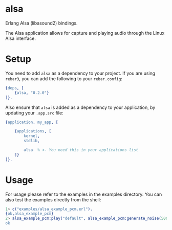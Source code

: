 # alsa

Erlang Alsa (libasound2) bindings.

The Alsa application allows for capture and playing audio through the Linux Alsa
interface.

# Setup

You need to add `alsa` as a dependency to your project. If you are using `rebar3`,
you can add the following to your `rebar.config`:

```erlang
{deps, [
    {alsa, "0.2.0"}
]}.
```

Also ensure that `alsa` is added as a dependency to your application, by updating
your `.app.src` file:

```erlang
{application, my_app, [

    {applications, [
        kernel,
        stdlib,

        alsa  % <- You need this in your applications list
    ]}
]}.
```

# Usage

For usage please refer to the examples in the examples directory. You can also
test the examples directly from the shell:

```erlang
1> c("examples/alsa_example_pcm.erl").
{ok,alsa_example_pcm}
2> alsa_example_pcm:play("default", alsa_example_pcm:generate_noise(5000)).
ok
```